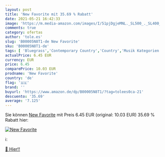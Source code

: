 ```yaml
---
layout: post
title: 'New Favorite mit 35.69 % Rabatt'
date: 2021-05-21 16:42:33
image: 'https://m.media-amazon.com/images/I/51pjDgjeMNL._SL500_._SL400_.jpg'
comments: true
category: ofertas
author: 'tole.es'
slug: 'B00005N8T1-de New Favorite'
sku: 'B00005N8T1-de'
tags: [ 'Bluegrass','Contemporary Country','Country','Musik Kategorien','Musik-CDs & Vinyl','Pop','Traditional Country', ]
actualPrice: 6.45 EUR
currency: EUR
price: 6.45
comparePrice: 10.03 EUR
prodname: 'New Favorite'
country: 'de'
flag: '🇩🇪'
brand: ''
buyurl: 'https://www.amazon.de/dp/B00005N8T1/?tag=tolees0ca-21'
descuento: '35.69'
average: '7.125'
---
```


Sie können [New Favorite](https://www.amazon.de/dp/B00005N8T1/?tag=tolees0ca-21) mit Preis 6.45 EUR (original: 10.03 EUR) 35.69 % Rabatt hier:

[![New Favorite](https://m.media-amazon.com/images/I/51pjDgjeMNL._SL500_._SL400_.jpg)](https://www.amazon.de/dp/B00005N8T1/?tag=tolees0ca-21)

ℹ️:


[🛒 Hier!!](https://www.amazon.de/dp/B00005N8T1/?tag=tolees0ca-21)
